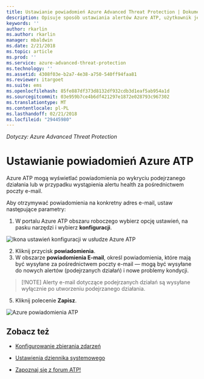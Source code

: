 ```yaml
---
title: Ustawianie powiadomień Azure Advanced Threat Protection | Dokumentacja firmy Microsoft
description: Opisuje sposób ustawiania alertów Azure ATP, użytkownik jest powiadamiany o wykryciu podejrzanych działań.
keywords: ''
author: rkarlin
ms.author: rkarlin
manager: mbaldwin
ms.date: 2/21/2018
ms.topic: article
ms.prod: ''
ms.service: azure-advanced-threat-protection
ms.technology: ''
ms.assetid: 4308f03e-b2a7-4e38-a750-540ff94faa81
ms.reviewer: itargoet
ms.suite: ems
ms.openlocfilehash: 85fe887df373d8132df932cdb3d1eaf5ab954a1d
ms.sourcegitcommit: 03e959b7ce4b6df421297e1872e028793c967302
ms.translationtype: MT
ms.contentlocale: pl-PL
ms.lasthandoff: 02/21/2018
ms.locfileid: "29445980"
---
```

*Dotyczy: Azure Advanced Threat Protection*


# <a name="set-azure-atp-notifications"></a>Ustawianie powiadomień Azure ATP

Azure ATP mogą wyświetlać powiadomienia po wykryciu podejrzanego działania lub w przypadku wystąpienia alertu health za pośrednictwem poczty e-mail. 

Aby otrzymywać powiadomienia na konkretny adres e-mail, ustaw następujące parametry:


1. W portalu Azure ATP obszaru roboczego wybierz opcję ustawień, na pasku narzędzi i wybierz **konfiguracji**.

![Ikona ustawień konfiguracji w usłudze Azure ATP](media/atp-config-menu.png)

2. Kliknij przycisk **powiadomienia**.
3. W obszarze **powiadomienia E-mail**, określ powiadomienia, które mają być wysyłane za pośrednictwem poczty e-mail — mogą być wysyłane do nowych alertów (podejrzanych działań) i nowe problemy kondycji. 
 
 >  [!NOTE]
 >   Alerty e-mail dotyczące podejrzanych działań są wysyłane wyłącznie po utworzeniu podejrzanego działania.

5. Kliknij polecenie **Zapisz**.

 ![Azure powiadomienia ATP](media/atp-notifications.png)



## <a name="see-also"></a>Zobacz też

- [Konfigurowanie zbierania zdarzeń](configure-event-collection.md)

- [Ustawienia dziennika systemowego](setting-syslog.md)
- [Zapoznaj się z forum ATP!](https://aka.ms/azureatpcommunity)